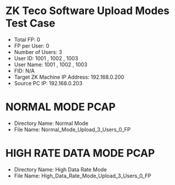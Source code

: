 # ZK Teco Software Upload Modes Test Case
 - Total FP: 0
 - FP per User: 0
 - Number of Users: 3
 - User ID: 1001 , 1002 , 1003
 - User Name: 1001 , 1002 , 1003
 - FID: N/A
 - Target ZK Machine IP Address: 192.168.0.200
 - Source PC IP: 192.168.0.203

# NORMAL MODE PCAP
 - Directory Name: Normal Mode
 - File Name: Normal_Mode_Upload_3_Users_0_FP

# HIGH RATE DATA MODE PCAP
 - Directory Name: High Data Rate Mode
 - File Name: High_Data_Rate_Mode_Upload_3_Users_0_FP